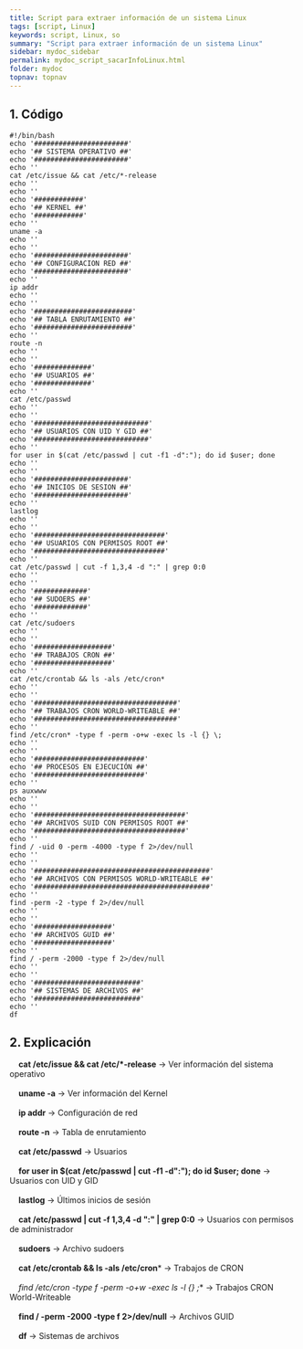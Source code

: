 ```yaml
---
title: Script para extraer información de un sistema Linux
tags: [script, Linux]
keywords: script, Linux, so
summary: "Script para extraer información de un sistema Linux"
sidebar: mydoc_sidebar
permalink: mydoc_script_sacarInfoLinux.html
folder: mydoc
topnav: topnav
---
```

## 1. Código

```shell
#!/bin/bash
echo '#######################'
echo '## SISTEMA OPERATIVO ##'
echo '#######################'
echo ''
cat /etc/issue && cat /etc/*-release
echo ''
echo ''
echo '############'
echo '## KERNEL ##'
echo '############'
echo ''
uname -a
echo ''
echo ''
echo '#######################'
echo '## CONFIGURACION RED ##'
echo '#######################'
echo ''
ip addr
echo ''
echo ''
echo '########################'
echo '## TABLA ENRUTAMIENTO ##'
echo '########################'
echo ''
route -n
echo ''
echo ''
echo '##############'
echo '## USUARIOS ##'
echo '##############'
echo ''
cat /etc/passwd
echo ''
echo ''
echo '############################'
echo '## USUARIOS CON UID Y GID ##'
echo '############################'
echo ''
for user in $(cat /etc/passwd | cut -f1 -d":"); do id $user; done
echo ''
echo ''
echo '#######################'
echo '## INICIOS DE SESION ##'
echo '#######################'
echo ''
lastlog
echo ''
echo ''
echo '################################'
echo '## USUARIOS CON PERMISOS ROOT ##'
echo '################################'
echo ''
cat /etc/passwd | cut -f 1,3,4 -d ":" | grep 0:0
echo ''
echo ''
echo '#############'
echo '## SUDOERS ##'
echo '#############'
echo ''
cat /etc/sudoers
echo ''
echo ''
echo '###################'
echo '## TRABAJOS CRON ##'
echo '###################'
echo ''
cat /etc/crontab && ls -als /etc/cron*
echo ''
echo ''
echo '###################################'
echo '## TRABAJOS CRON WORLD-WRITEABLE ##'
echo '###################################'
echo ''
find /etc/cron* -type f -perm -o+w -exec ls -l {} \;
echo ''
echo ''
echo '###########################'
echo '## PROCESOS EN EJECUCIÓN ##'
echo '###########################'
echo ''
ps auxwww
echo ''
echo ''
echo '#####################################'
echo '## ARCHIVOS SUID CON PERMISOS ROOT ##'
echo '#####################################'
echo ''
find / -uid 0 -perm -4000 -type f 2>/dev/null
echo ''
echo ''
echo '###########################################'
echo '## ARCHIVOS CON PERMISOS WORLD-WRITEABLE ##'
echo '###########################################'
echo ''
find -perm -2 -type f 2>/dev/null
echo ''
echo ''
echo '###################'
echo '## ARCHIVOS GUID ##'
echo '###################'
echo ''
find / -perm -2000 -type f 2>/dev/null
echo ''
echo ''
echo '##########################'
echo '## SISTEMAS DE ARCHIVOS ##'
echo '##########################'
echo ''
df
````

## 2. Explicación

&nbsp;&nbsp;&nbsp;&nbsp;**cat /etc/issue && cat /etc/\*-release** → Ver información del sistema operativo<br/><br/>
&nbsp;&nbsp;&nbsp;&nbsp;**uname -a** → Ver información del Kernel<br/><br/>
&nbsp;&nbsp;&nbsp;&nbsp;**ip addr** → Configuración de red<br/><br/>
&nbsp;&nbsp;&nbsp;&nbsp;**route -n** → Tabla de enrutamiento<br/><br/>
&nbsp;&nbsp;&nbsp;&nbsp;**cat /etc/passwd** → Usuarios<br/><br/>
&nbsp;&nbsp;&nbsp;&nbsp;**for user in $(cat /etc/passwd | cut -f1 -d":"); do id $user; done** → Usuarios con UID y GID<br/><br/>
&nbsp;&nbsp;&nbsp;&nbsp;**lastlog** → Últimos inicios de sesión<br/><br/>
&nbsp;&nbsp;&nbsp;&nbsp;**cat /etc/passwd | cut -f 1,3,4 -d ":" | grep 0:0** → Usuarios con permisos de administrador<br/><br/>
&nbsp;&nbsp;&nbsp;&nbsp;**sudoers** → Archivo sudoers<br/><br/>
&nbsp;&nbsp;&nbsp;&nbsp;**cat /etc/crontab && ls -als /etc/cron*** → Trabajos de CRON<br/><br/>
&nbsp;&nbsp;&nbsp;&nbsp;**find /etc/cron* -type f -perm -o+w -exec ls -l {} \;** → Trabajos CRON World-Writeable<br/><br/>
&nbsp;&nbsp;&nbsp;&nbsp;**find / -perm -2000 -type f 2>/dev/null** → Archivos GUID<br/><br/>
&nbsp;&nbsp;&nbsp;&nbsp;**df** → Sistemas de archivos<br/>
